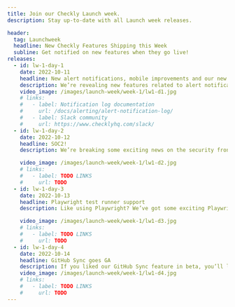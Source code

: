 ```yaml
---
title: Join our Checkly Launch week.
description: Stay up-to-date with all Launch week releases.

header:
  tag: Launchweek
  headline: New Checkly Features Shipping this Week
  subline: Get notified on new features when they go live!
releases:
  - id: lw-1-day-1
    date: 2022-10-11
    headline: New alert notifications, mobile improvements and our new community
    description: We’re revealing new features related to alert notifications, mobile app responsiveness, and a new Checkly community.
    video_image: /images/launch-week/week-1/lw1-d1.jpg
    # links:
    #   - label: Notification log documentation
    #     url: /docs/alerting/alert-notification-log/
    #   - label: Slack community
    #     url: https://www.checklyhq.com/slack/
  - id: lw-1-day-2
    date: 2022-10-12
    headline: SOC2!
    description: We’re breaking some exciting news on the security front for Checkly, focused on SOC II Type 1 certification.

    video_image: /images/launch-week/week-1/lw1-d2.jpg
    # links:
    #   - label: TODO LINKS
    #     url: TODO
  - id: lw-1-day-3
    date: 2022-10-13
    headline: Playwright test runner support
    description: Like using Playwright? We’ve got some exciting Playwright-related news we’ll be sharing on Thursdsay.

    video_image: /images/launch-week/week-1/lw1-d3.jpg
    # links:
    #   - label: TODO LINKS
    #     url: TODO
  - id: lw-1-day-4
    date: 2022-10-14
    headline: GitHub Sync goes GA
    description: If you liked our GitHub Sync feature in beta, you’ll love the deep-dive Stefan has planned.
    video_image: /images/launch-week/week-1/lw1-d4.jpg
    # links:
    #   - label: TODO LINKS
    #     url: TODO
---
```

